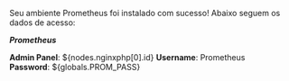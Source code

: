 Seu ambiente Prometheus foi instalado com sucesso! Abaixo seguem os dados de acesso:


***Prometheus***

**Admin Panel**: ${nodes.nginxphp[0].id}
**Username**: Prometheus  
**Password**: ${globals.PROM_PASS} 
